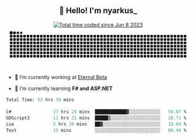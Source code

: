<h2 align="center">👋 Hello! I'm nyarkus_</h2>
<p align="center">
  <a href="https://wakatime.com/@8f9aa332-6725-4e00-a5d9-b2317a4b74a6">
    <img src="https://wakatime.com/badge/user/8f9aa332-6725-4e00-a5d9-b2317a4b74a6.svg" alt="Total time coded since Jun 8 2023" />
  </a>
  <br>
  <img src = "https://github.com/nyarkus/nyarkus/blob/output/github-snake-dark.svg">
</p>

- 🔭 I’m currently working at [Eternal Beta](https://github.com/Kacianoki/Eternal-Beta)
<!--- 💬 Ask me about **nothing :<**-->
- 🌱 I’m currently learning **F# and ASP.NET**

<!--START_SECTION:waka-->

```fs
Total Time: 53 hrs 39 mins

C#                27 hrs 28 mins  ████████████▓░░░░░░░░░░░░   50.07 %
GDScript3         11 hrs 21 mins  █████▒░░░░░░░░░░░░░░░░░░░   20.71 %
Lua               5 hrs 30 mins   ██▓░░░░░░░░░░░░░░░░░░░░░░   10.04 %
Text              15 mins         ░░░░░░░░░░░░░░░░░░░░░░░░░   00.46 %
```

<!--END_SECTION:waka-->
